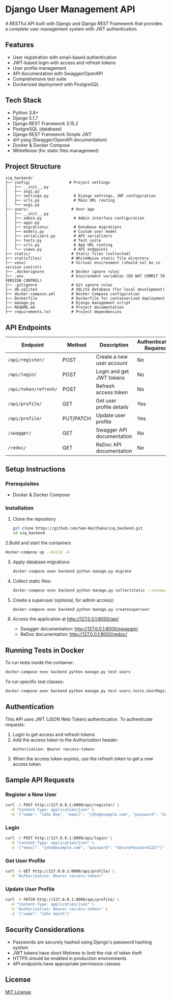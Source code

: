 # Django User Management API

A RESTful API built with Django and Django REST Framework that provides a complete user management system with JWT authentication.

## Features

- User registration with email-based authentication
- JWT-based login with access and refresh tokens
- User profile management
- API documentation with Swagger/OpenAPI
- Comprehensive test suite
- Dockerized deployment with PostgreSQL

## Tech Stack

- Python 3.8+
- Django 5.1.7
- Django REST Framework 3.15.2
- PostgreSQL (database)
- Django REST Framework Simple JWT
- drf-yasg (Swagger/OpenAPI documentation)
- Docker & Docker Compose
- WhiteNoise (for static files management)


## Project Structure

```
siq_backend/
├── config/                 # Project settings
│   ├── __init__.py
│   ├── asgi.py
│   ├── settings.py           # Django settings, JWT configuration
│   ├── urls.py               # Main URL routing
│   └── wsgi.py
├── users/                   # User app
│   ├── __init__.py
│   ├── admin.py              # Admin interface configuration
│   ├── apps.py
│   ├── migrations/           # Database migrations
│   ├── models.py             # Custom user model
│   ├── serializers.py        # API serializers
│   ├── tests.py              # Test suite
│   ├── urls.py               # App URL routing
│   └── views.py              # API endpoints
├── static/                  # Static files (collected)
├── staticfiles/             # WhiteNoise static file directory
├── venv/                    # Virtual environment (should not be in version control)
├── .dockerignore            # Docker ignore rules
├── .env                     # Environment variables (DO NOT COMMIT TO VERSION CONTROL)
├── .gitignore               # Git ignore rules
├── db.sqlite3               # SQLite database (for local development)
├── docker-compose.yml       # Docker Compose configuration
├── Dockerfile               # Dockerfile for containerized deployment
├── manage.py                # Django management script
├── README.md                # Project documentation
├── requirements.txt         # Project dependencies
```

## API Endpoints

| Endpoint | Method | Description | Authentication Required |
|----------|--------|-------------|------------------------|
| `/api/register/` | POST | Create a new user account | No |
| `/api/login/` | POST | Login and get JWT tokens | No |
| `/api/token/refresh/` | POST | Refresh access token | No |
| `/api/profile/` | GET | Get user profile details | Yes |
| `/api/profile/` | PUT/PATCH | Update user profile | Yes |
| `/swagger/` | GET | Swagger API documentation | No |
| `/redoc/` | GET | ReDoc API documentation | No |

## Setup Instructions

### Prerequisites

- Docker & Docker Compose

### Installation

1. Clone the repository
   ```bash
   git clone https://github.com/Sam-Waithaka/siq_backend.git
   cd siq_backend
   ```

2.Build and start the containers
   ```bash
   docker-compose up --build -d
   ```

3. Apply database migrations:
     ```bash
     docker-compose exec backend python manage.py migrate
     ```

4. Collect static files:
   ```bash
   docker-compose exec backend python manage.py collectstatic --noinput
   ```

5. Create a superuser (optional, for admin access):
   ```bash
   docker-compose exec backend python manage.py createsuperuser
   ```

9. Access the application at http://127.0.0.1:8000/api/
   - Swagger documentation: http://127.0.0.1:8000/swagger/
   - ReDoc documentation: http://127.0.0.1:8000/redoc/

## Running Tests in Docker

To run tests inside the container:
```bash
docker-compose exec backend python manage.py test users
```

To run specific test classes:
```bash
docker-compose exec backend python manage.py test users.tests.UserRegistrationTests
```

## Authentication

This API uses JWT (JSON Web Token) authentication. To authenticate requests:

1. Login to get access and refresh tokens
2. Add the access token to the Authorization header:
   ```
   Authorization: Bearer <access-token>
   ```
3. When the access token expires, use the refresh token to get a new access token

## Sample API Requests

### Register a New User

```bash
curl -X POST http://127.0.0.1:8000/api/register/ \
  -H "Content-Type: application/json" \
  -d '{"name": "John Doe", "email": "john@example.com", "password": "SecurePassword123!", "password2": "SecurePassword123!"}'
```

### Login

```bash
curl -X POST http://127.0.0.1:8000/api/login/ \
  -H "Content-Type: application/json" \
  -d '{"email": "john@example.com", "password": "SecurePassword123!"}'
```

### Get User Profile

```bash
curl -X GET http://127.0.0.1:8000/api/profile/ \
  -H "Authorization: Bearer <access-token>"
```

### Update User Profile

```bash
curl -X PATCH http://127.0.0.1:8000/api/profile/ \
  -H "Content-Type: application/json" \
  -H "Authorization: Bearer <access-token>" \
  -d '{"name": "John Smith"}'
```

## Security Considerations

- Passwords are securely hashed using Django's password hashing system
- JWT tokens have short lifetimes to limit the risk of token theft
- HTTPS should be enabled in production environments
- API endpoints have appropriate permission classes

## License

[MIT License](LICENSE)
